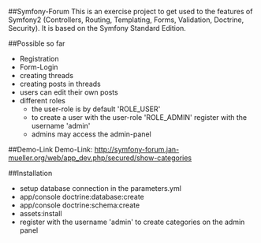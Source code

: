 ##Symfony-Forum
This is an exercise project to get used to the features of Symfony2 (Controllers, Routing, Templating, Forms, Validation, Doctrine, Security).
It is based on the Symfony Standard Edition.

##Possible so far
* Registration
* Form-Login
* creating threads
* creating posts in threads
* users can edit their own posts
* different roles
    * the user-role is by default 'ROLE_USER'
    * to create a user with the user-role 'ROLE_ADMIN' register with the username 'admin'
    * admins may access the admin-panel


##Demo-Link
Demo-Link: http://symfony-forum.jan-mueller.org/web/app_dev.php/secured/show-categories

##Installation
* setup database connection in the parameters.yml
* app/console doctrine:database:create
* app/console doctrine:schema:create
* assets:install
* register with the username 'admin' to create categories on the admin panel
